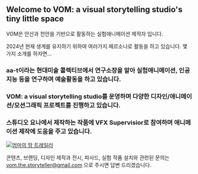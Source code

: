 ## Welcome to VOM: a visual storytelling studio's tiny little space

VOM은 안산과 천안을 기반으로 활동하는 실험애니메이션 제작자 입니다. 

2024년 현재 생계를 유지하기 위하여 여러가지 페르소나로 활동을 하고 있습니다.
몇 가지 소개를 하자면...  

### aa-t이라는 현대미술 콜렉티브에서 연구소장을 맡아 실험애니메이션, 인공지능 등을 연구하며 예술활동을 하고 있습니다.
### VOM: a visual storytelling studio를 운영하며 다양한 디자인/애니메이션/모션그래픽 프로젝트를 진행하고 있습니다.
### 스튜디오 요나에서 제작하는 작품에 VFX Supervisior로 참여하며 애니메이션 제작에 도움을 주고 있습니다.

[![엄마의 땅 트레일러](https://img.youtube.com/vi/HlxIRqVV44I/0.jpg)](https://www.youtube.com/watch?v=HlxIRqVV44I)


콘텐츠, 브랜딩, 디자인 제작과 전시, 파사드, 실험 작품 설치와 관련된 문의는 vom.the.storyteller@gmail.com 으로 주시면 답변 드리겠습니다.  


